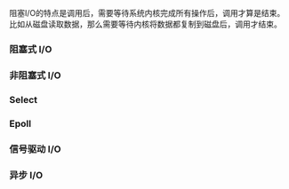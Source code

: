 阻塞I/O的特点是调用后，需要等待系统内核完成所有操作后，调用才算是结束。比如从磁盘读取数据，那么需要等待内核将数据都复制到磁盘后，调用才结束。

### 阻塞式 I/O

### 非阻塞式 I/O

### Select

### Epoll

### 信号驱动 I/O

### 异步 I/O





